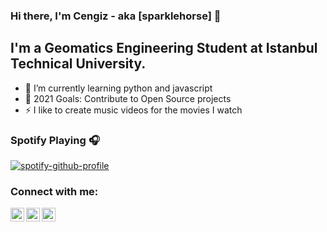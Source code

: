 ### Hi there, I'm Cengiz - aka [sparklehorse] 👋
## I'm a Geomatics Engineering Student at Istanbul Technical University.

- 🌱 I’m currently learning python and javascript
- 🥅 2021 Goals: Contribute to Open Source projects
- ⚡ I like to create music videos for the movies I watch

### Spotify Playing 🎧

[![spotify-github-profile](https://spotify-github-profile.vercel.app/api/view?uid=11178271539&cover_image=true&theme=default)](https://spotify-github-profile.vercel.app/api/view?uid=11178271539&redirect=true)
### Connect with me:
[<img align="left" alt="codeSTACKr | YouTube" width="22px" src="https://cdn.jsdelivr.net/npm/simple-icons@v3/icons/youtube.svg" />][youtube]
[<img align="left" alt="codeSTACKr | Twitter" width="22px" src="https://cdn.jsdelivr.net/npm/simple-icons@v3/icons/twitter.svg" />][twitter]
[<img align="left" alt="codeSTACKr | LinkedIn" width="22px" src="https://cdn.jsdelivr.net/npm/simple-icons@v3/icons/linkedin.svg" />][linkedin]
<br />


[twitter]: https://twitter.com/cengiz_hunter
[youtube]: https://www.youtube.com/sparklerated
[linkedin]: https://www.linkedin.com/in/cengiz-avc%C4%B1-749079150/ 
